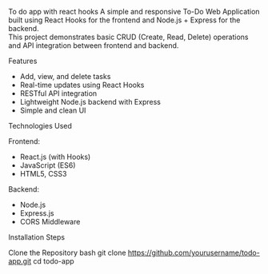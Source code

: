 To do app with react hooks
A simple and responsive To-Do Web Application built using React Hooks for the frontend and Node.js + Express for the backend.  
This project demonstrates basic CRUD (Create, Read, Delete) operations and API integration between frontend and backend.



 Features

- Add, view, and delete tasks  
- Real-time updates using React Hooks  
- RESTful API integration  
- Lightweight Node.js backend with Express  
- Simple and clean UI



Technologies Used

Frontend:
- React.js (with Hooks)
- JavaScript (ES6)
- HTML5, CSS3

Backend:
- Node.js
- Express.js
- CORS Middleware



Installation Steps

 Clone the Repository
bash
git clone https://github.com/yourusername/todo-app.git
cd todo-app
